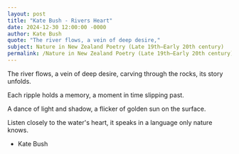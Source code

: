 ```yaml
---
layout: post
title: "Kate Bush - Rivers Heart"
date: 2024-12-30 12:00:00 -0000
author: Kate Bush
quote: "The river flows, a vein of deep desire,"
subject: Nature in New Zealand Poetry (Late 19th–Early 20th century)
permalink: /Nature in New Zealand Poetry (Late 19th–Early 20th century)/Kate Bush/Kate Bush - Rivers Heart
---
```


The river flows, a vein of deep desire,
carving through the rocks, its story unfolds.

Each ripple holds a memory,
a moment in time slipping past.

A dance of light and shadow,
a flicker of golden sun on the surface.

Listen closely to the water's heart,
it speaks in a language only nature knows.

- Kate Bush
